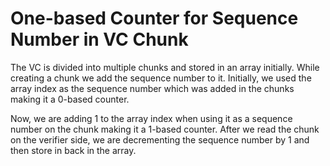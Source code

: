 # One-based Counter for Sequence Number in VC Chunk

The VC is divided into multiple chunks and stored in an array initially. While creating a chunk we add the sequence number to it. Initially, we used the array index as the sequence number which was added in the chunks making it a 0-based counter.

Now, we are adding 1 to the array index when using it as a sequence number on the chunk making it a 1-based counter. After we read the chunk on the verifier side, we are decrementing the sequence number by 1 and then store in back in the array.
